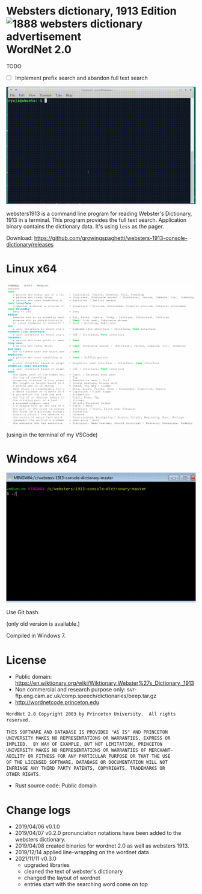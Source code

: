 # Websters dictionary, 1913 Edition <img alt="1888 websters dictionary advertisement" width="100" src="https://upload.wikimedia.org/wikipedia/commons/3/35/Webster_27s_Dictionary_advertisement_-_1888_-_Project_Gutenberg_eText_13641.png"> <br/> WordNet 2.0 

TODO
- [ ] Implement prefix search and abandon full text search

![websters.gif](websters.gif)

websters1913 is a command line program for reading Webster's Dictionary, 1913 in a terminal. This program provides the full text search. Application binary contains the dictionary data. It's using `less` as the pager.

Download: https://github.com/growingspaghetti/websters-1913-console-dictionary/releases

# Linux x64

![layout](./new-termina-layout.png)

(using in the terminal of my VSCode)


# Windows x64

![winwn2webster.gif](winwn2webster.gif)

Use Git bash.

(only old version is available.)

Compiled in Windows 7.

# License

* Public domain: https://en.wiktionary.org/wiki/Wiktionary:Webster%27s_Dictionary,_1913
* Non commercial and research purpose only: svr-ftp.eng.cam.ac.uk/comp.speech/dictionaries/beep.tar.gz
* http://wordnetcode.princeton.edu
```
WordNet 2.0 Copyright 2003 by Princeton University.  All rights reserved. 

THIS SOFTWARE AND DATABASE IS PROVIDED "AS IS" AND PRINCETON  
UNIVERSITY MAKES NO REPRESENTATIONS OR WARRANTIES, EXPRESS OR  
IMPLIED.  BY WAY OF EXAMPLE, BUT NOT LIMITATION, PRINCETON  
UNIVERSITY MAKES NO REPRESENTATIONS OR WARRANTIES OF MERCHANT-  
ABILITY OR FITNESS FOR ANY PARTICULAR PURPOSE OR THAT THE USE  
OF THE LICENSED SOFTWARE, DATABASE OR DOCUMENTATION WILL NOT  
INFRINGE ANY THIRD PARTY PATENTS, COPYRIGHTS, TRADEMARKS OR  
OTHER RIGHTS.  
```
* Rust source code: Public domain 

# Change logs

 * 2019/04/06 v0.1.0
 * 2019/04/07 v0.2.0 pronunciation notations have been added to the websters dictionary.
 * 2019/04/08 created binaries for wordnet 2.0 as well as websters 1913.
 * 2019/12/14 applied line-wrapping on the wordnet data
 * 2021/11/11 v0.3.0
   - upgraded libraries
   - cleaned the text of webster's dictionary
   - changed the layout of wordnet
   - entries start with the searching word come on top
